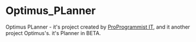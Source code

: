 # Optimus_PLanner

Optimus PLanner - it's project created by [ProProgrammist IT](https://youtube.com/@ProProgrammist_IT), and it another project Optimus's.
it's Planner in BETA.
